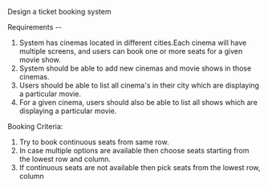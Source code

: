 Design a ticket booking system

Requirements -- 
1. System has cinemas located in different cities.Each cinema will have multiple screens, and users can book one or more seats for a given movie show.
2. System should be able to add new cinemas and movie shows in those cinemas.
3. Users should be able to list all cinema's in their city which are displaying a particular movie.
4. For a given cinema, users should also be able to list all shows which are displaying a particular movie.

Booking Criteria:
1. Try to book continuous seats from same row.
2. In case multiple options are available then choose seats starting from the lowest row and column. 
3. If continuous seats are not available then pick seats from the lowest row, column